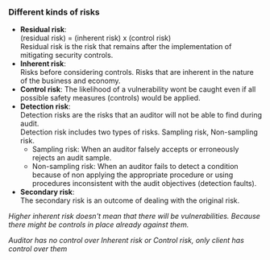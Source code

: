 ### Different kinds of risks
- **Residual risk**:  
  (residual risk) = (inherent risk) x (control risk)  
  Residual risk is the risk that remains after the implementation of mitigating security controls.
- **Inherent risk**:  
  Risks before considering controls. Risks that are inherent in the nature of the business and economy.
- **Control risk**:
  The likelihood of a vulnerability wont be caught even if all possible safety measures (controls) would be applied.
- **Detection risk**:  
  Detection risks are the risks that an auditor will not be able to find during audit.  
  Detection risk includes two types of risks. Sampling risk, Non-sampling risk.
  + Sampling risk: When an auditor falsely accepts or erroneously rejects an audit sample.
  + Non-sampling risk: When an auditor fails to detect a condition because of non applying the appropriate procedure or using procedures inconsistent with the audit objectives (detection faults).
- **Secondary risk**:  
  The secondary risk is an outcome of dealing with the original risk.

*Higher inherent risk doesn't mean that there will be vulnerabilities. Because there might be controls in place already against them.*

*Auditor has no control over Inherent risk or Control risk, only client has control over them*

<!--stackedit_data:
eyJoaXN0b3J5IjpbLTEzMDExNDE1MjksLTExNTcwNTMzNzksNz
c0NDA2NzIyLC0yMDY0MTQ3ODQ2LDcyNDg3NDIxLDEzMjAyODI4
MTMsMTQzNzU1OTUxNCwtODg2NzU4MzkzLDE1ODg0NTgzNzgsLT
M0OTgxODQzNywzOTA5ODE2MTVdfQ==
-->